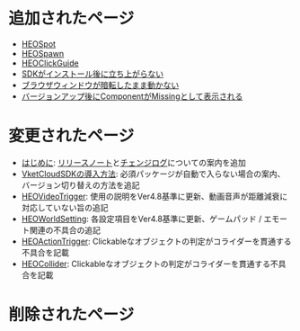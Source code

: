# 追加されたページ
- [HEOSpot](../HEOComponents/HEOSpot.md)
- [HEOSpawn](../HEOComponents/HEOSpawn.md)
- [HEOClickGuide](../HEOComponents/HEOClickGuide.md)
- [SDKがインストール後に立ち上がらない](../troubleshooting/InstallingDeeplink.md)
- [ブラウザウィンドウが暗転したまま動かない](../troubleshooting/BrowserBlackWindow.md)
- [バージョンアップ後にComponentがMissingとして表示される](../troubleshooting/MissingComponents.md)

# 変更されたページ
- [はじめに](../index.md): [リリースノート](../releasenote/releasenote-5.4.md)と[チェンジログ](../changelog/changelog-5.4.md)についての案内を追加
- [VketCloudSDKの導入方法](../AboutVketCloudSDK/SetupSDK_external.md): 必須パッケージが自動で入らない場合の案内、バージョン切り替えの方法を追記
- [HEOVideoTrigger](../HEOComponents/HEOVideoTrigger.md): 使用の説明をVer4.8基準に更新、動画音声が距離減衰に対応していない旨の追記
- [HEOWorldSetting](../HEOComponents/HEOWorldSetting.md): 各設定項目をVer4.8基準に更新、ゲームパッド / エモート関連の不具合の追記
- [HEOActionTrigger](../HEOComponents/HEOActionTrigger.md): Clickableなオブジェクトの判定がコライダーを貫通する不具合を記載
- [HEOCollider](../HEOComponents/HEOCollider.md): Clickableなオブジェクトの判定がコライダーを貫通する不具合を記載

# 削除されたページ
